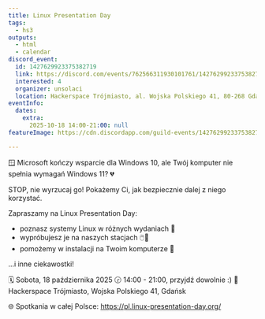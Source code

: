 ```yaml
---
title: Linux Presentation Day
tags:
  - hs3
outputs:
  - html
  - calendar
discord_event:
  id: 1427629923375382719
  link: https://discord.com/events/762566311930101761/1427629923375382719
  interested: 4
  organizer: unsolaci
  location: Hackerspace Trójmiasto, al. Wojska Polskiego 41, 80-268 Gdańsk
eventInfo:
  dates:
    extra:
      2025-10-18 14:00-21:00: null
featureImage: https://cdn.discordapp.com/guild-events/1427629923375382719/c84c513cbbc4f6e1ee030b4351bb1be2.png?size=1024

---
```


🪟 Microsoft kończy wsparcie dla Windows 10, ale Twój komputer nie spełnia wymagań Windows 11? 💔

STOP, nie wyrzucaj go! Pokażemy Ci, jak bezpiecznie dalej z niego korzystać.

Zapraszamy na Linux Presentation Day:

- poznasz systemy Linux w różnych wydaniach 🐧
- wypróbujesz je na naszych stacjach 🖱️👾
- pomożemy w instalacji na Twoim komputerze 💾

...i inne ciekawostki!

🗓️ Sobota, 18 października 2025
🕝️ 14:00 - 21:00, przyjdź dowolnie :)
📍 Hackerspace Trójmiasto, Wojska Polskiego 41, Gdańsk

🌐 Spotkania w całej Polsce: https://pl.linux-presentation-day.org/
